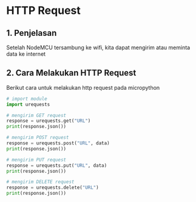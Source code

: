 # HTTP Request

## 1. Penjelasan

Setelah NodeMCU tersambung ke wifi, kita dapat mengirim atau meminta data ke internet

## 2. Cara Melakukan HTTP Request

Berikut cara untuk melakukan http request pada micropython

```python
# import module
import urequests

# mengirim GET request
response = urequests.get("URL")
print(response.json())

# mengirim POST request
response = urequests.post("URL", data)
print(response.json())

# mengirim PUT request
response = urequests.put("URL", data)
print(response.json())

# mengirim DELETE request
response = urequests.delete("URL")
print(response.json())
```
